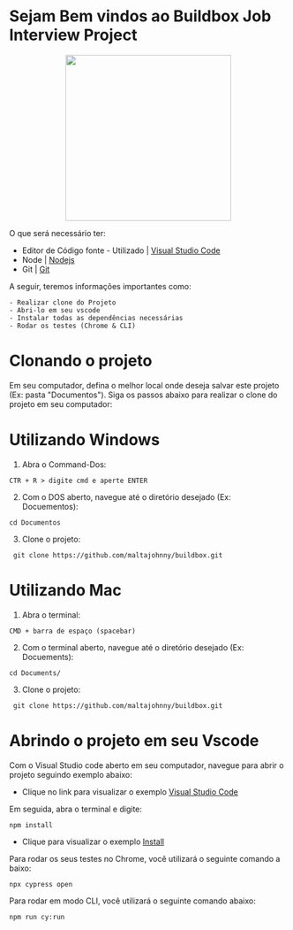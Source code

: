 Sejam Bem vindos ao Buildbox Job Interview Project 
==================
<p align="center">
 <img src="https://i.postimg.cc/sDwLFd5d/buildbox-it-solutions-logo.jpg" alt=""  width="300" height="300" /> 
</p>

O que será necessário ter:



* Editor de Código fonte  - Utilizado | [Visual Studio Code][0]
* Node | [Nodejs][1]
* Git  | [Git][2]  




A seguir, teremos informações importantes como:
```
- Realizar clone do Projeto
- Abri-lo em seu vscode
- Instalar todas as dependências necessárias
- Rodar os testes (Chrome & CLI)

```



Clonando o projeto
==================

Em seu computador, defina o melhor local onde deseja salvar este projeto (Ex: pasta "Documentos"). Siga os passos abaixo para realizar o clone do projeto em seu computador:

Utilizando Windows
==================

1. Abra o Command-Dos:
```
CTR + R > digite cmd e aperte ENTER
```
2. Com o DOS aberto, navegue até o diretório desejado (Ex: Docuementos):
```
cd Documentos
```
3. Clone o projeto:
```
 git clone https://github.com/maltajohnny/buildbox.git
```

Utilizando Mac
==================
1. Abra o terminal:
```
CMD + barra de espaço (spacebar)
```
2. Com o terminal aberto, navegue até o diretório desejado (Ex: Docuements):
```
cd Documents/
```
3. Clone o projeto:
```
 git clone https://github.com/maltajohnny/buildbox.git
```
Abrindo o projeto em seu Vscode
==================

Com o Visual Studio code aberto em seu computador, navegue para abrir o projeto seguindo exemplo abaixo:

* Clique no link para visualizar o exemplo [Visual Studio Code][4]

Em seguida, abra o terminal e digite:
```
npm install
```
* Clique para visualizar o exemplo [Install][5]


Para rodar os seus testes no Chrome, você utilizará o seguinte comando a baixo:
```
npx cypress open
```
Para rodar em modo CLI, você utilizará o seguinte comando abaixo:
```
npm run cy:run
```
<p><br></br></p>

```
```
[0]: https://code.visualstudio.com/download
[1]: https://nodejs.org/en/download
[2]: https://git-scm.com/downloads
[4]: https://ibb.co/YBfNGmg
[5]: https://ibb.co/7QVLRp2
